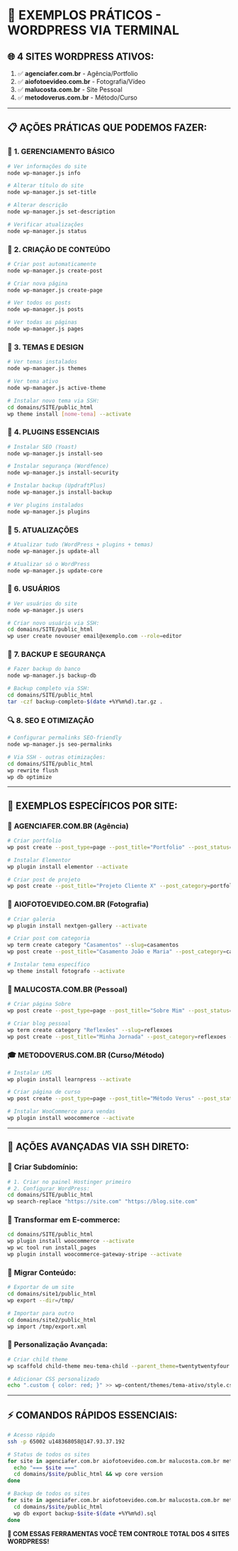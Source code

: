 # 🚀 EXEMPLOS PRÁTICOS - WORDPRESS VIA TERMINAL

## 🌐 **4 SITES WORDPRESS ATIVOS:**
1. ✅ **agenciafer.com.br** - Agência/Portfolio
2. ✅ **aiofotoevideo.com.br** - Fotografia/Vídeo  
3. ✅ **malucosta.com.br** - Site Pessoal
4. ✅ **metodoverus.com.br** - Método/Curso

---

## 📋 **AÇÕES PRÁTICAS QUE PODEMOS FAZER:**

### 🎯 **1. GERENCIAMENTO BÁSICO**
```bash
# Ver informações do site
node wp-manager.js info

# Alterar título do site
node wp-manager.js set-title

# Alterar descrição
node wp-manager.js set-description

# Verificar atualizações
node wp-manager.js status
```

### 📝 **2. CRIAÇÃO DE CONTEÚDO**
```bash
# Criar post automaticamente
node wp-manager.js create-post

# Criar nova página
node wp-manager.js create-page

# Ver todos os posts
node wp-manager.js posts

# Ver todas as páginas
node wp-manager.js pages
```

### 🎨 **3. TEMAS E DESIGN**
```bash
# Ver temas instalados
node wp-manager.js themes

# Ver tema ativo
node wp-manager.js active-theme

# Instalar novo tema via SSH:
cd domains/SITE/public_html
wp theme install [nome-tema] --activate
```

### 🔌 **4. PLUGINS ESSENCIAIS**
```bash
# Instalar SEO (Yoast)
node wp-manager.js install-seo

# Instalar segurança (Wordfence)
node wp-manager.js install-security

# Instalar backup (UpdraftPlus)
node wp-manager.js install-backup

# Ver plugins instalados
node wp-manager.js plugins
```

### 🔄 **5. ATUALIZAÇÕES**
```bash
# Atualizar tudo (WordPress + plugins + temas)
node wp-manager.js update-all

# Atualizar só o WordPress
node wp-manager.js update-core
```

### 👥 **6. USUÁRIOS**
```bash
# Ver usuários do site
node wp-manager.js users

# Criar novo usuário via SSH:
cd domains/SITE/public_html
wp user create novouser email@exemplo.com --role=editor
```

### 💾 **7. BACKUP E SEGURANÇA**
```bash
# Fazer backup do banco
node wp-manager.js backup-db

# Backup completo via SSH:
cd domains/SITE/public_html
tar -czf backup-completo-$(date +%Y%m%d).tar.gz .
```

### 🔍 **8. SEO E OTIMIZAÇÃO**
```bash
# Configurar permalinks SEO-friendly
node wp-manager.js seo-permalinks

# Via SSH - outras otimizações:
cd domains/SITE/public_html
wp rewrite flush
wp db optimize
```

---

## 🎯 **EXEMPLOS ESPECÍFICOS POR SITE:**

### 🏢 **AGENCIAFER.COM.BR** (Agência)
```bash
# Criar portfolio
wp post create --post_type=page --post_title="Portfolio" --post_status=publish

# Instalar Elementor
wp plugin install elementor --activate

# Criar post de projeto
wp post create --post_title="Projeto Cliente X" --post_category=portfolio --post_status=publish
```

### 📸 **AIOFOTOEVIDEO.COM.BR** (Fotografia)
```bash
# Criar galeria
wp plugin install nextgen-gallery --activate

# Criar post com categoria
wp term create category "Casamentos" --slug=casamentos
wp post create --post_title="Casamento João e Maria" --post_category=casamentos --post_status=publish

# Instalar tema específico
wp theme install fotografo --activate
```

### 👤 **MALUCOSTA.COM.BR** (Pessoal)
```bash
# Criar página Sobre
wp post create --post_type=page --post_title="Sobre Mim" --post_status=publish

# Criar blog pessoal
wp term create category "Reflexões" --slug=reflexoes
wp post create --post_title="Minha Jornada" --post_category=reflexoes --post_status=publish
```

### 🎓 **METODOVERUS.COM.BR** (Curso/Método)
```bash
# Instalar LMS
wp plugin install learnpress --activate

# Criar página de curso
wp post create --post_type=page --post_title="Método Verus" --post_status=publish

# Instalar WooCommerce para vendas
wp plugin install woocommerce --activate
```

---

## 🚀 **AÇÕES AVANÇADAS VIA SSH DIRETO:**

### 📱 **Criar Subdomínio:**
```bash
# 1. Criar no painel Hostinger primeiro
# 2. Configurar WordPress:
cd domains/SITE/public_html
wp search-replace "https://site.com" "https://blog.site.com"
```

### 🛒 **Transformar em E-commerce:**
```bash
cd domains/SITE/public_html
wp plugin install woocommerce --activate
wp wc tool run install_pages
wp plugin install woocommerce-gateway-stripe --activate
```

### 🔄 **Migrar Conteúdo:**
```bash
# Exportar de um site
cd domains/site1/public_html
wp export --dir=/tmp/

# Importar para outro
cd domains/site2/public_html
wp import /tmp/export.xml
```

### 🎨 **Personalização Avançada:**
```bash
# Criar child theme
wp scaffold child-theme meu-tema-child --parent_theme=twentytwentyfour

# Adicionar CSS personalizado
echo ".custom { color: red; }" >> wp-content/themes/tema-ativo/style.css
```

---

## ⚡ **COMANDOS RÁPIDOS ESSENCIAIS:**

```bash
# Acesso rápido
ssh -p 65002 u148368058@147.93.37.192

# Status de todos os sites
for site in agenciafer.com.br aiofotoevideo.com.br malucosta.com.br metodoverus.com.br; do
  echo "=== $site ==="
  cd domains/$site/public_html && wp core version
done

# Backup de todos os sites
for site in agenciafer.com.br aiofotoevideo.com.br malucosta.com.br metodoverus.com.br; do
  cd domains/$site/public_html
  wp db export backup-$site-$(date +%Y%m%d).sql
done
```

**🎯 COM ESSAS FERRAMENTAS VOCÊ TEM CONTROLE TOTAL DOS 4 SITES WORDPRESS!**

